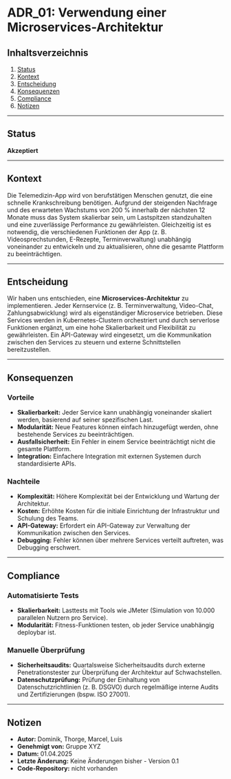 # ADR_01: Verwendung einer Microservices-Architektur

## Inhaltsverzeichnis
1. [Status](#status)  
2. [Kontext](#kontext)  
3. [Entscheidung](#entscheidung)  
4. [Konsequenzen](#konsequenzen)  
5. [Compliance](#compliance)  
6. [Notizen](#notizen)  

---

## Status
**Akzeptiert**  

---

## Kontext
Die Telemedizin-App wird von berufstätigen Menschen genutzt, die eine schnelle Krankschreibung benötigen. Aufgrund der steigenden Nachfrage und des erwarteten Wachstums von 200 % innerhalb der nächsten 12 Monate muss das System skalierbar sein, um Lastspitzen standzuhalten und eine zuverlässige Performance zu gewährleisten. Gleichzeitig ist es notwendig, die verschiedenen Funktionen der App (z. B. Videosprechstunden, E-Rezepte, Terminverwaltung) unabhängig voneinander zu entwickeln und zu aktualisieren, ohne die gesamte Plattform zu beeinträchtigen.

---

## Entscheidung
Wir haben uns entschieden, eine **Microservices-Architektur** zu implementieren. Jeder Kernservice (z. B. Terminverwaltung, Video-Chat, Zahlungsabwicklung) wird als eigenständiger Microservice betrieben. Diese Services werden in Kubernetes-Clustern orchestriert und durch serverlose Funktionen ergänzt, um eine hohe Skalierbarkeit und Flexibilität zu gewährleisten. Ein API-Gateway wird eingesetzt, um die Kommunikation zwischen den Services zu steuern und externe Schnittstellen bereitzustellen.

---

## Konsequenzen

### Vorteile
- **Skalierbarkeit:** Jeder Service kann unabhängig voneinander skaliert werden, basierend auf seiner spezifischen Last.
- **Modularität:** Neue Features können einfach hinzugefügt werden, ohne bestehende Services zu beeinträchtigen.
- **Ausfallsicherheit:** Ein Fehler in einem Service beeinträchtigt nicht die gesamte Plattform.
- **Integration:** Einfachere Integration mit externen Systemen durch standardisierte APIs.

### Nachteile
- **Komplexität:** Höhere Komplexität bei der Entwicklung und Wartung der Architektur.
- **Kosten:** Erhöhte Kosten für die initiale Einrichtung der Infrastruktur und Schulung des Teams.
- **API-Gateway:** Erfordert ein API-Gateway zur Verwaltung der Kommunikation zwischen den Services.
- **Debugging:** Fehler können über mehrere Services verteilt auftreten, was Debugging erschwert.  

---

## Compliance
### Automatisierte Tests
- **Skalierbarkeit:** Lasttests mit Tools wie JMeter (Simulation von 10.000 parallelen Nutzern pro Service).
- **Modularität:** Fitness-Funktionen testen, ob jeder Service unabhängig deploybar ist.

### Manuelle Überprüfung
- **Sicherheitsaudits:** Quartalsweise Sicherheitsaudits durch externe Penetrationstester zur Überprüfung der Architektur auf Schwachstellen.
- **Datenschutzprüfung:** Prüfung der Einhaltung von Datenschutzrichtlinien (z. B. DSGVO) durch regelmäßige interne Audits und Zertifizierungen (bspw. ISO 27001).

---

## Notizen
- **Autor:** Dominik, Thorge, Marcel, Luis
- **Genehmigt von:** Gruppe XYZ 
- **Datum:** 01.04.2025  
- **Letzte Änderung:** Keine Änderungen bisher - Version 0.1 
- **Code-Repository:** nicht vorhanden

